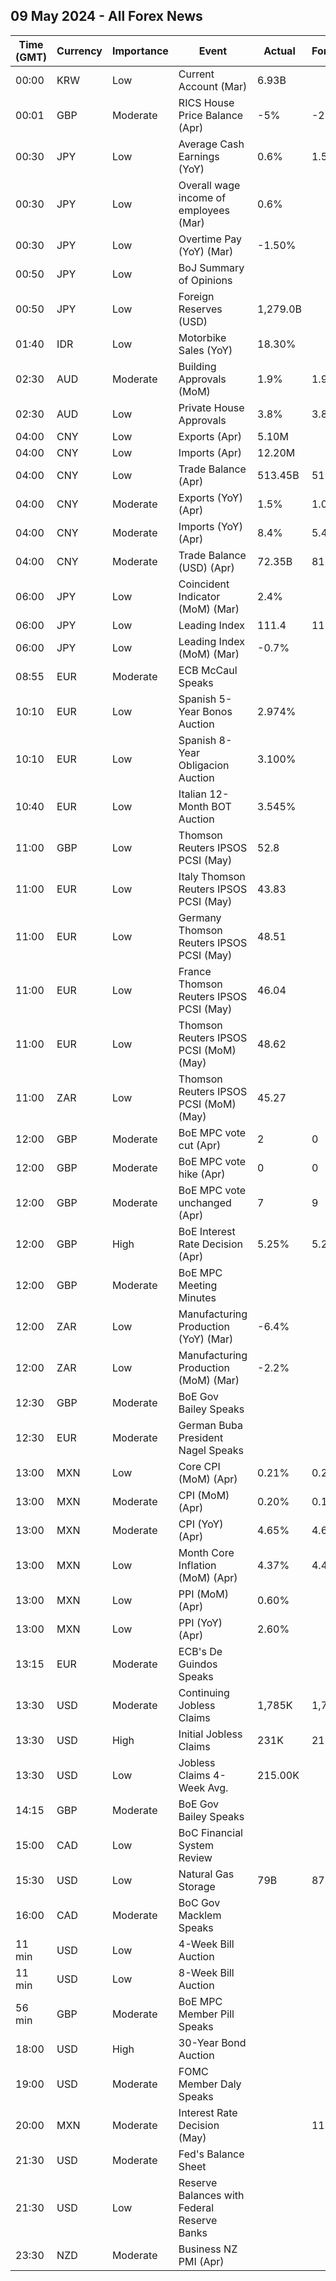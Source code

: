 ## 09 May 2024 - All Forex News

| Time (GMT) | Currency | Importance | Event | Actual | Forecast | Previous |
|------|----------|------------|-------|--------|----------|----------|
| 00:00 | KRW | Low | Current Account (Mar) | 6.93B |  | 6.86B |
| 00:01 | GBP | Moderate | RICS House Price Balance (Apr) | -5% | -2% | -5% |
| 00:30 | JPY | Low | Average Cash Earnings (YoY) | 0.6% | 1.5% | 1.4% |
| 00:30 | JPY | Low | Overall wage income of employees (Mar) | 0.6% |  | 1.4% |
| 00:30 | JPY | Low | Overtime Pay (YoY) (Mar) | -1.50% |  | -1.60% |
| 00:50 | JPY | Low | BoJ Summary of Opinions |  |  |  |
| 00:50 | JPY | Low | Foreign Reserves (USD) | 1,279.0B |  | 1,290.6B |
| 01:40 | IDR | Low | Motorbike Sales (YoY) | 18.30% |  | -7.80% |
| 02:30 | AUD | Moderate | Building Approvals (MoM) | 1.9% | 1.9% | -0.9% |
| 02:30 | AUD | Low | Private House Approvals | 3.8% | 3.8% | 12.4% |
| 04:00 | CNY | Low | Exports (Apr) | 5.10M |  | -3.80M |
| 04:00 | CNY | Low | Imports (Apr) | 12.20M |  | 2.00M |
| 04:00 | CNY | Low | Trade Balance (Apr) | 513.45B | 510.00B | 415.86B |
| 04:00 | CNY | Moderate | Exports (YoY) (Apr) | 1.5% | 1.0% | -7.5% |
| 04:00 | CNY | Moderate | Imports (YoY) (Apr) | 8.4% | 5.4% | -1.9% |
| 04:00 | CNY | Moderate | Trade Balance (USD) (Apr) | 72.35B | 81.40B | 58.55B |
| 06:00 | JPY | Low | Coincident Indicator (MoM) (Mar) | 2.4% |  | -0.7% |
| 06:00 | JPY | Low | Leading Index | 111.4 | 111.3 | 112.1 |
| 06:00 | JPY | Low | Leading Index (MoM) (Mar) | -0.7% |  | 2.3% |
| 08:55 | EUR | Moderate | ECB McCaul Speaks |  |  |  |
| 10:10 | EUR | Low | Spanish 5-Year Bonos Auction | 2.974% |  | 2.848% |
| 10:10 | EUR | Low | Spanish 8-Year Obligacion Auction | 3.100% |  | 2.976% |
| 10:40 | EUR | Low | Italian 12-Month BOT Auction | 3.545% |  | 3.533% |
| 11:00 | GBP | Low | Thomson Reuters IPSOS PCSI (May) | 52.8 |  | 50.2 |
| 11:00 | EUR | Low | Italy Thomson Reuters IPSOS PCSI (May) | 43.83 |  | 45.62 |
| 11:00 | EUR | Low | Germany Thomson Reuters IPSOS PCSI (May) | 48.51 |  | 47.38 |
| 11:00 | EUR | Low | France Thomson Reuters IPSOS PCSI (May) | 46.04 |  | 44.53 |
| 11:00 | EUR | Low | Thomson Reuters IPSOS PCSI (MoM) (May) | 48.62 |  | 49.67 |
| 11:00 | ZAR | Low | Thomson Reuters IPSOS PCSI (MoM) (May) | 45.27 |  | 44.07 |
| 12:00 | GBP | Moderate | BoE MPC vote cut (Apr) | 2 | 0 | 1 |
| 12:00 | GBP | Moderate | BoE MPC vote hike (Apr) | 0 | 0 | 0 |
| 12:00 | GBP | Moderate | BoE MPC vote unchanged (Apr) | 7 | 9 | 8 |
| 12:00 | GBP | High | BoE Interest Rate Decision (Apr) | 5.25% | 5.25% | 5.25% |
| 12:00 | GBP | Moderate | BoE MPC Meeting Minutes |  |  |  |
| 12:00 | ZAR | Low | Manufacturing Production (YoY) (Mar) | -6.4% |  | 4.0% |
| 12:00 | ZAR | Low | Manufacturing Production (MoM) (Mar) | -2.2% |  | -1.0% |
| 12:30 | GBP | Moderate | BoE Gov Bailey Speaks |  |  |  |
| 12:30 | EUR | Moderate | German Buba President Nagel Speaks |  |  |  |
| 13:00 | MXN | Low | Core CPI (MoM) (Apr) | 0.21% | 0.24% | 0.44% |
| 13:00 | MXN | Moderate | CPI (MoM) (Apr) | 0.20% | 0.19% | 0.29% |
| 13:00 | MXN | Moderate | CPI (YoY) (Apr) | 4.65% | 4.63% | 4.42% |
| 13:00 | MXN | Low | Month Core Inflation (MoM) (Apr) | 4.37% | 4.40% | 4.55% |
| 13:00 | MXN | Low | PPI (MoM) (Apr) | 0.60% |  | 0.80% |
| 13:00 | MXN | Low | PPI (YoY) (Apr) | 2.60% |  | 2.00% |
| 13:15 | EUR | Moderate | ECB's De Guindos Speaks |  |  |  |
| 13:30 | USD | Moderate | Continuing Jobless Claims | 1,785K | 1,790K | 1,768K |
| 13:30 | USD | High | Initial Jobless Claims | 231K | 212K | 209K |
| 13:30 | USD | Low | Jobless Claims 4-Week Avg. | 215.00K |  | 210.25K |
| 14:15 | GBP | Moderate | BoE Gov Bailey Speaks |  |  |  |
| 15:00 | CAD | Low | BoC Financial System Review |  |  |  |
| 15:30 | USD | Low | Natural Gas Storage | 79B | 87B | 59B |
| 16:00 | CAD | Moderate | BoC Gov Macklem Speaks |  |  |  |
| 11 min | USD | Low | 4-Week Bill Auction |  |  | 5.275% |
| 11 min | USD | Low | 8-Week Bill Auction |  |  | 5.270% |
| 56 min | GBP | Moderate | BoE MPC Member Pill Speaks |  |  |  |
| 18:00 | USD | High | 30-Year Bond Auction |  |  | 4.671% |
| 19:00 | USD | Moderate | FOMC Member Daly Speaks |  |  |  |
| 20:00 | MXN | Moderate | Interest Rate Decision (May) |  | 11.00% | 11.00% |
| 21:30 | USD | Moderate | Fed's Balance Sheet |  |  | 7,362B |
| 21:30 | USD | Low | Reserve Balances with Federal Reserve Banks |  |  | 3.317T |
| 23:30 | NZD | Moderate | Business NZ PMI (Apr) |  |  | 47.1 |
